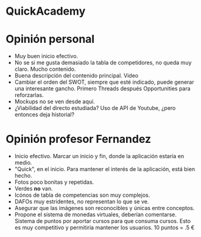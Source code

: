 # QuickAcademy

# Opinión personal
* Muy buen inicio efectivo. 
* No se si me gusta demasiado la tabla de competidores, no queda muy claro. Mucho contenido.
* Buena descripción del contenido principal. Video 
* Cambiar el orden del SWOT, siempre que esté indicado, puede generar una interesante gancho. Primero Threads después Opportunities para reforzarlas.
* Mockups no se ven desde aquí.
* ¿Viabilidad del directo estudiada? Uso de API de Youtube, ¿pero entonces deja historial?

# Opinión profesor Fernandez
* Inicio efectivo. Marcar un inicio y fin, donde la aplicación estaría en medio.
* "Quick", en el inicio. Para mantener el interés de la aplicación, está bien hecho.
* Fotos poco bonitas y repetidas.
* Verdes **no** van.
* Icónos de tabla de competencias son muy complejos.
* DAFOs muy estridentes, no representan lo que se ve.
* Asegurar que las imágenes son reconocibles y únicas entre conceptos.
* Propone el sistema de monedas virtuales, deberían comentarse. Sistema de puntos por aportar cursos para que consuma cursos. Esto es muy competitivo y permitiría mantener los usuarios. 10 puntos = .5 €
